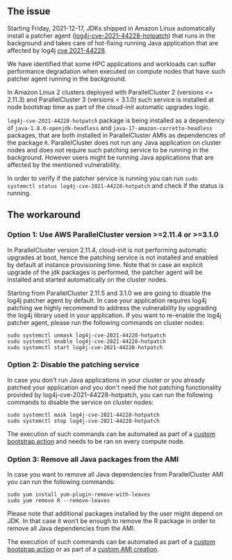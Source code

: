 ## The issue

Starting Friday, 2021-12-17, JDKs shipped in Amazon Linux automatically install a patcher agent ([log4j-cve-2021-44228-hotpatch](https://alas.aws.amazon.com/announcements/2021-001.html)) that runs in the background and takes care of hot-fixing running Java application that are affected by log4j [cve 2021-44228](https://cve.mitre.org/cgi-bin/cvename.cgi?name=CVE-2021-44228).

We have identified that some HPC applications and workloads can suffer performance degradation when executed on compute nodes that have such patcher agent running in the background.

In Amazon Linux 2 clusters deployed with ParallelCluster 2 (versions <= 2.11.3) and ParallelCluster 3 (versions < 3.1.0) such service is installed at node bootstrap time as part of the cloud-init automatic upgrades logic.

`log4j-cve-2021-44228-hotpatch` package is being installed as a dependency of `java-1.8.0-openjdk-headless` and `java-17-amazon-corretto-headless` packages, that are both installed in ParallelCluster AMIs as dependencies of the package `R`. ParallelCluster does not run any Java application on cluster nodes and does not require such patching service to be running in the background. However users might be running Java applications that are affected by the mentioned vulnerability.

In order to verify if the patcher service is running you can run `sudo systemctl status log4j-cve-2021-44228-hotpatch` and check if the status is running.

## The workaround

### Option 1: Use AWS ParallelCluster version >=2.11.4 or >=3.1.0

In ParallelCluster version 2.11.4, cloud-init is not performing automatic upgrades at boot, hence the patching service is not installed and enabled by default at instance provisioning time. Note that in case an explicit upgrade of the jdk packages is performed, the patcher agent will be installed and started automatically on the cluster nodes.

Starting from ParallelCluster 2.11.5 and 3.1.0 we are going to disable the log4j patcher agent by default. In case your application requires log4j patching we highly recommend to address the vulnerability by upgrading the log4j library used in your application. If you want to re-enable the log4j patcher agent, please run the following commands on cluster nodes:

```
sudo systemctl unmask log4j-cve-2021-44228-hotpatch
sudo systemctl enable log4j-cve-2021-44228-hotpatch
sudo systemctl start log4j-cve-2021-44228-hotpatch
```

### Option 2: Disable the patching service

In case you don't run Java applications in your cluster or you already patched your application and you don't need the hot patching functionality provided by log4j-cve-2021-44228-hotpatch, you can run the following commands to disable the service on cluster nodes:

```
sudo systemctl mask log4j-cve-2021-44228-hotpatch
sudo systemctl stop log4j-cve-2021-44228-hotpatch
```

The execution of such commands can be automated as part of a [custom bootstrap action](https://docs.aws.amazon.com/parallelcluster/latest/ug/custom-bootstrap-actions-v3.html) and needs to be ran on every compute node.

### Option 3: Remove all Java packages from the AMI

In case you want to remove all Java dependencies from ParallelCluster AMI you can run the following commands:

```
sudo yum install yum-plugin-remove-with-leaves
sudo yum remove R --remove-leaves
```

Please note that additional packages installed by the user might depend on JDK. In that case it won’t be enough to remove the R package in order to remove all Java dependencies from the AMI.

The execution of such commands can be automated as part of a [custom bootstrap action](https://docs.aws.amazon.com/parallelcluster/latest/ug/custom-bootstrap-actions-v3.html) or as part of a [custom AMI creation](https://docs.aws.amazon.com/parallelcluster/latest/ug/building-custom-ami-v3.html).